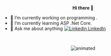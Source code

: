 <p align="center">
<strong> Hi there 👋 </strong>
</p>


- 🔭 I’m currently working on programming   .                                                                                               
- 🌱 I’m currently learning ASP .Net Core.                                                                  
- 💬 Ask me about anything
 [![Linkedin](https://i.stack.imgur.com/gVE0j.png) LinkedIn](https://www.linkedin.com/in/songul-bayer/)

&nbsp;
<p align="center">
 <img src="![JXA0](https://user-images.githubusercontent.com/63016233/159158595-6396e478-11f1-4561-9dd0-dc831d4042eb.gif)" alt="animated" />

</p>


 


                                                        



